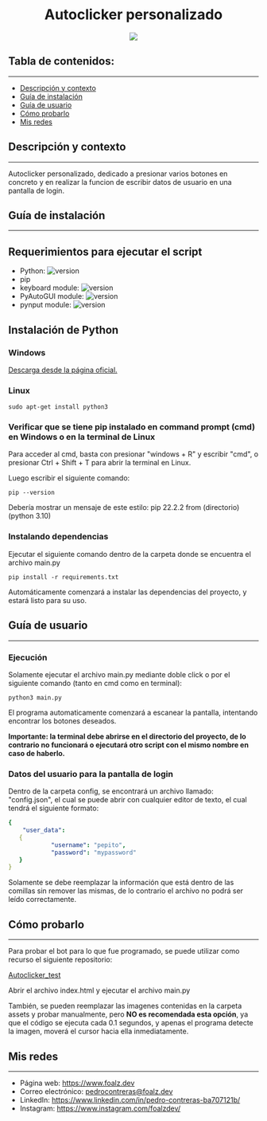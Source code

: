 <h1 align="center">Autoclicker personalizado</h1>
<p align="center"><img src="https://www.devopsschool.com/blog/wp-content/uploads/2022/03/Python-01-2.png"/></p> 

## Tabla de contenidos:
---

- [Descripción y contexto](#descripción-y-contexto)
- [Guía de instalación](#guía-de-instalación)
- [Guía de usuario](#guía-de-usuario)
- [Cómo probarlo](#cómo-probarlo)
- [Mis redes](#mis-redes)

## Descripción y contexto
---
Autoclicker personalizado, dedicado a presionar varios botones en concreto y en realizar la funcion de escribir datos de usuario en una pantalla de login.

## Guía de instalación
---
<h2>Requerimientos para ejecutar el script</h2>

- Python: ![version](https://img.shields.io/badge/version->==3.10.4-blue)
- pip
- keyboard module: ![version](https://img.shields.io/badge/version-==0.13.5-blue)
- PyAutoGUI module: ![version](https://img.shields.io/badge/version-==0.9.53-brightgreen)
- pynput module: ![version](https://img.shields.io/badge/version-==1.7.6-orange)

<h2>Instalación de Python</h2>

<h3>Windows</h3>

   [Descarga desde la página oficial.](https://www.python.org/)
   
<h3>Linux</h3>

    sudo apt-get install python3

<h3>Verificar que se tiene pip instalado en command prompt (cmd) en Windows o en la terminal de Linux</h3>

<p>Para acceder al cmd, basta con presionar "windows + R" y escribir "cmd", o presionar Ctrl + Shift + T para abrir la terminal en Linux.</p>
<p>Luego escribir el siguiente comando:</p>

    pip --version
    
Debería mostrar un mensaje de este estilo: pip 22.2.2 from (directorio) (python 3.10)

<h3>Instalando dependencias</h3>

<p>Ejecutar el siguiente comando dentro de la carpeta donde se encuentra el archivo main.py</p>

    pip install -r requirements.txt
    
 <p>Automáticamente comenzará a instalar las dependencias del proyecto, y estará listo para su uso.</p>
 
## Guía de usuario
---
<h3>Ejecución</h3>

<p>Solamente ejecutar el archivo main.py mediante doble click o por el siguiente comando (tanto en cmd como en terminal):</p>

    python3 main.py

<p>El programa automaticamente comenzará a escanear la pantalla, intentando encontrar los botones deseados.</p>
<p><b>Importante: la terminal debe abrirse en el directorio del proyecto, de lo contrario no funcionará o ejecutará otro script con el mismo nombre en caso de haberlo.</b></p>

<h3>Datos del usuario para la pantalla de login</h3>

<p>Dentro de la carpeta config, se encontrará un archivo llamado: "config.json", el cual se puede abrir con cualquier editor de texto, el cual tendrá el siguiente formato:</p>

```yaml
{
 	"user_data":
   {
 			"username": "pepito",
 			"password": "mypassword"
   }
}
```

<p>Solamente se debe reemplazar la información que está dentro de las comillas sin remover las mismas, de lo contrario el archivo no podrá ser leído correctamente.</p>

## Cómo probarlo
---

<p>Para probar el bot para lo que fue programado, se puede utilizar como recurso el siguiente repositorio:</p>

[Autoclicker_test](https://github.com/Foalz/autoclicker_test)

<p>Abrir el archivo index.html y ejecutar el archivo main.py</p>

<p>También, se pueden reemplazar las imagenes contenidas en la carpeta assets y probar manualmente, pero <b>NO es recomendada esta opción</b>, ya que el código se ejecuta cada 0.1 segundos, y apenas el programa detecte la imagen, moverá el cursor hacia ella inmediatamente.</p>

## Mis redes
---

- Página web: https://www.foalz.dev
- Correo electrónico: pedrocontreras@foalz.dev
- LinkedIn: https://www.linkedin.com/in/pedro-contreras-ba707121b/
- Instagram: https://www.instagram.com/foalzdev/
